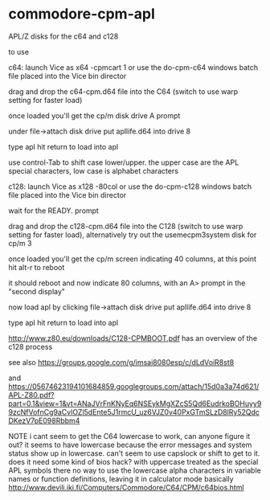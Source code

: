 # commodore-cpm-apl
APL/Z disks for the c64 and c128

to use

c64: launch Vice as    x64 -cpmcart 1   or use the do-cpm-c64 windows batch file placed into the Vice bin director

drag and drop the c64-cpm.d64 file into the C64  (switch to use warp setting for faster load)

once loaded you'll get the cp/m disk drive A prompt

under file->attach disk drive  put apllife.d64 into drive 8

type  apl  hit return to load into apl

use control-Tab to shift case lower/upper. the upper case are the APL special characters, low case is alphabet characters

c128: launch Vice as   x128  -80col   or use the do-cpm-c128 windows batch file placed into the Vice bin director

wait for the READY. prompt

drag and drop the c128-cpm.d64 file into the C128  (switch to use warp setting for faster load), alternatively try out the usemecpm3system disk for cp/m 3 

once loaded you'll get the cp/m screen indicating 40 columns, at this point hit alt-r to reboot

it should reboot and now indicate 80 columns, with an A> prompt in the "second display"

now load apl by clicking file->attach disk drive  put apllife.d64 into drive 8

type  apl  hit return to load into apl


http://www.z80.eu/downloads/C128-CPMBOOT.pdf has an overview of the c128 process

see also  https://groups.google.com/g/imsai8080esp/c/dLdVoiR8st8

and https://05674623194101684859.googlegroups.com/attach/15d0a3a74d621/APL-Z80.pdf?part=0.1&view=1&vt=ANaJVrFnKNyEq6NSEykMgXZcS5Qd6EudrkoBOHuyy99zcNfVofnCg9aCvlOZl5dEnte5J1rmcU_uz6VJZ0v40PxGTmSLzD8lRy52QdcDKezV7pE098Rbbm4


NOTE i cant seem to get the C64 lowercase to work, can anyone figure it out?
it seems to have lowercase because the error messages and system status show up in lowercase. can't seem to use capslock or shift to get to it.
does it need some kind of bios hack? with uppercase treated as the special APL symbols there no way to use the lowercase alpha characters in variable names or function definitions, leaving it in calculator mode basically
http://www.devili.iki.fi/Computers/Commodore/C64/CPM/c64bios.html
